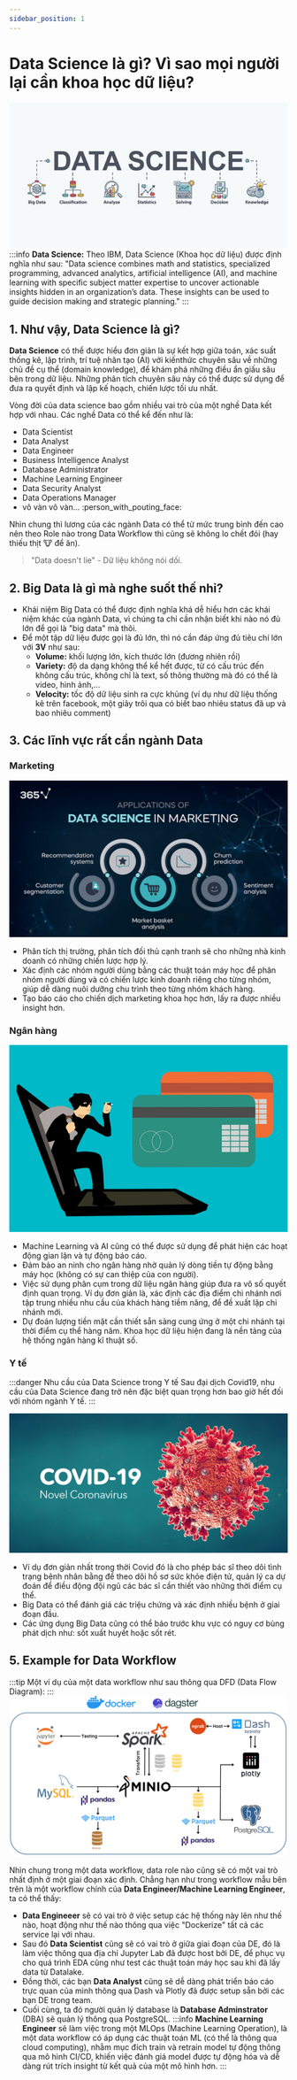 ```yaml
---
sidebar_position: 1
---
```


# Data Science là gì? Vì sao mọi người lại cần khoa học dữ liệu?
![](../../images/332df96aaa3c6979740e393201342f5ef78af8256347b0dce7e80b103b6e57ec.png)  
:::info **Data Science:** 
Theo IBM, Data Science (Khoa học dữ liệu) được định nghĩa như sau: "Data science combines math and statistics, specialized programming, advanced analytics, artificial intelligence (AI), and machine learning with specific subject matter expertise to uncover actionable insights hidden in an organization’s data. These insights can be used to guide decision making and strategic planning."
:::

## 1. Như vậy, Data Science là gì?

**Data Science** có thể được hiểu đơn giản là sự kết hợp giữa toán, xác suất thống kê, lập trình, trí tuệ nhân tạo (AI) với kiến ​​thức chuyên sâu về những chủ đề cụ thể (domain knowledge), để khám phá những điều ẩn giấu sâu bên trong dữ liệu. Những phân tích chuyên sâu này có thể được sử dụng để đưa ra quyết định và lập kế hoạch, chiến lược tối ưu nhất.

Vòng đời của data science bao gồm nhiều vai trò của một nghề Data kết hợp với nhau. Các nghề Data có thể kể đến như là:
- Data Scientist
- Data Analyst
- Data Engineer
- Business Intelligence Analyst
- Database Administrator
- Machine Learning Engineer
- Data Security Analyst
- Data Operations Manager
- vô vàn vô vàn... :person_with_pouting_face:

Nhìn chung thì lương của các ngành Data có thể từ mức trung bình đến cao nên theo Role nào trong Data Workflow thì cũng sẽ không lo chết đói (hay thiếu thịt :cow: để ăn).
> "Data doesn't lie" - Dữ liệu không nói dối.

## 2. Big Data là gì mà nghe suốt thế nhỉ?

- Khái niệm Big Data có thể được định nghĩa khá dễ hiểu hơn các khái niệm khác của ngành Data, vì chúng ta chỉ cần nhận biết khi nào nó đủ lớn để gọi là "big data" mà thôi.
- Để một tập dữ liệu được gọi là đủ lớn, thì nó cần đáp ứng đủ tiêu chí lớn với **3V** như sau:
  - **Volume:** khối lượng lớn, kích thước lớn (đương nhiên rồi)
  - **Variety:** độ da dạng không thể kể hết được, từ có cấu trúc đến không cấu trúc, không chỉ là text, số thông thường mà đó có thể là video, hình ảnh,...
  - **Velocity:** tốc độ dữ liệu sinh ra cực khủng (ví dụ như dữ liệu thống kê trên facebook, một giây trôi qua có biết bao nhiêu status đã up và bao nhiêu comment)

## 3. Các lĩnh vực rất cần ngành Data

### Marketing

![picture 4](../../images/d9a4d0fd7016191166e8ee6ef5979dcc2369eea08e58bb89b64c226ac63418bd.png) 

- Phân tích thị trường, phân tích đối thủ cạnh tranh sẽ cho những nhà kinh doanh có những chiến lược hợp lý. 
- Xác định các nhóm người dùng bằng các thuật toán máy học để phân nhóm người dùng và có chiến lược kinh doanh riêng cho từng nhóm, giúp dễ dàng nuôi dưỡng chu trình theo từng nhóm khách hàng.
- Tạo báo cáo cho chiến dịch marketing khoa học hơn, lấy ra được nhiều insight hơn.

### Ngân hàng

![picture 3](../../images/e3d5b2367ab222fd9a4a2c6c7eba72a547ffca112bb0679ad66f2a71dafe83cd.png)  

- Machine Learning và AI cũng có thể được sử dụng để phát hiện các hoạt động gian lận và tự động báo cáo.
- Đảm bảo an ninh cho ngân hàng nhờ quản lý dòng tiền tự động bằng máy học (không có sự can thiệp của con người).
- Việc sử dụng phân cụm trong dữ liệu ngân hàng giúp đưa ra vô số quyết định quan trọng. Ví dụ đơn giản là, xác định các địa điểm chi nhánh nơi tập trung nhiều nhu cầu của khách hàng tiềm năng, để đề xuất lập chi nhánh mới.
- Dự đoán lượng tiền mặt cần thiết sẵn sàng cung ứng ở một chi nhánh tại thời điểm cụ thể hàng năm.
Khoa học dữ liệu hiện đang là nền tảng của hệ thống ngân hàng kĩ thuật số.

### Y tế
:::danger Nhu cầu của Data Science trong Y tế
Sau đại dịch Covid19, nhu cầu của Data Science đang trở nên đặc biệt quan trọng hơn bao giờ hết đối với nhóm ngành Y tế.
:::

![picture 1](../../images/223a3de9570d8f0c8596fde66649570a7caf98bf95ff2891c86eadec39284aa1.png)  


- Ví dụ đơn giản nhất trong thời Covid đó là cho phép bác sĩ theo dõi tình trạng bệnh nhân bằng để theo dõi hồ sơ sức khỏe điện tử, quản lý ca dự đoán để điều động đội ngũ các bác sĩ cần thiết vào những thời điểm cụ thể.
- Big Data có thể đánh giá các triệu chứng và xác định nhiều bệnh ở giai đoạn đầu.
- Các ứng dụng Big Data cũng có thể báo trước khu vực có nguy cơ bùng phát dịch như: sốt xuất huyết hoặc sốt rét.

## 5. Example for Data Workflow
:::tip
Một ví dụ của một data workflow như sau thông qua DFD (Data Flow Diagram):
:::
![](../../images/DATAFLOW.png)

Nhìn chung trong một data workflow, data role nào cũng sẽ có một vai trò nhất định ở một giai đoạn xác định.
Chẳng hạn như trong workflow mẫu bên trên là một workflow chính của **Data Engineer/Machine Learning Engineer**, ta có thể thấy:
- **Data Engineeer** sẽ có vai trò ở việc setup các hệ thống này lên như thế nào, hoạt động như thế nào thông qua việc "Dockerize" tất cả các service lại với nhau.
- Sau đó **Data Scientist** cũng sẽ có vai trò ở giữa giai đoạn của DE, đó là làm việc thông qua địa chỉ Jupyter Lab đã được host bởi DE, để phục vụ cho quá trình EDA cũng như test các thuật toán máy học sau khi đã lấy data từ Datalake. 
- Đồng thời, các bạn **Data Analyst** cũng sẽ dễ dàng phát triển báo cáo trực quan của mình thông qua Dash và Plotly đã được setup sẵn bởi các bạn DE trong team. 
- Cuối cùng, ta đó người quản lý database là **Database Adminstrator** (DBA) sẽ quản lý thông qua PostgreSQL.
:::info
**Machine Learning Engineer** sẽ làm việc trong một MLOps (Machine Learning Operation), là một data workflow có áp dụng các thuật toán ML (có thể là thông qua cloud computing), nhằm mục đích train và retrain model tự động thông qua mô hình CI/CD, khiến việc đánh giá model được tự động hóa và dễ dàng rút trích insight từ kết quả của một mô hình hơn.
:::